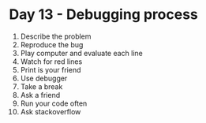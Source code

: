 # Day 13 - Debugging process
1. Describe the problem
2. Reproduce the bug
3. Play computer and evaluate each line
4. Watch for red lines
5. Print is your friend
6. Use debugger
7. Take a break
8. Ask a friend
9. Run your code often
10. Ask stackoverflow

